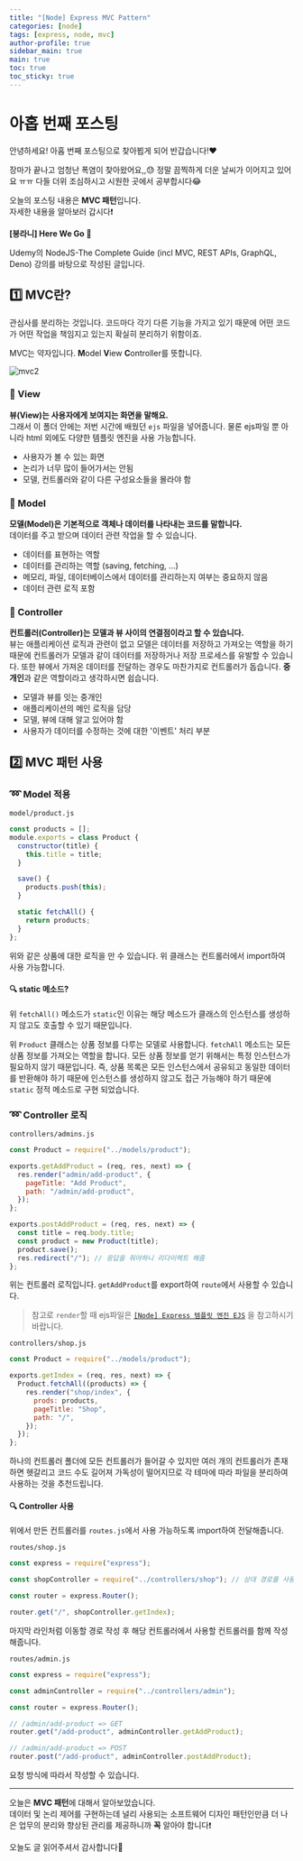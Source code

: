 ```yaml
---
title: "[Node] Express MVC Pattern"
categories: [node]
tags: [express, node, mvc]
author-profile: true
sidebar_main: true
main: true
toc: true
toc_sticky: true
---
```


# 아홉 번째 포스팅

안녕하세요! 아홉 번째 포스팅으로 찾아뵙게 되어 반갑습니다!♥

장마가 끝나고 엄청난 폭염이 찾아왔어요,,😓 정말 끔찍하게 더운 날씨가 이어지고 있어요 ㅠㅠ 다들 더위 조심하시고 시원한 곳에서 공부합시다😂

오늘의 포스팅 내용은 **MVC 패턴**입니다. <br/>
자세한 내용을 알아보러 갑시다❗️

**[붕라니] Here We Go 💛**

Udemy의 NodeJS-The Complete Guide (incl MVC, REST APIs, GraphQL, Deno) 강의를 바탕으로 작성된 글입니다.

## 1️⃣ MVC란?

관심사를 분리하는 것입니다. 코드마다 각기 다른 기능을 가지고 있기 때문에 어떤 코드가 어떤 작업을 책임지고 있는지 확실히 분리하기 위함이죠.

MVC는 약자입니다. **M**odel **V**iew **C**ontroller를 뜻합니다.

![mvc2](https://github.com/bbjbc/bbjbc.github.io/assets/102457140/64dc91e7-8491-495f-ad78-7b29d2470ce3)

### 💫 View

**뷰(View)는 사용자에게 보여지는 화면을 말해요.**<br/> 그래서 이 폴더 안에는 저번 시간에 배웠던 `ejs` 파일을 넣어줍니다. 물론 ejs파일 뿐 아니라 html 외에도 다양한 템플릿 엔진을 사용 가능합니다. <br/>

- 사용자가 볼 수 있는 화면
- 논리가 너무 많이 들어가서는 안됨
- 모델, 컨트롤러와 같이 다른 구성요소들을 몰라야 함

### 💫 Model

**모델(Model)은 기본적으로 객체나 데이터를 나타내는 코드를 말합니다.**<br/>
데이터를 주고 받으며 데이터 관련 작업을 할 수 있습니다.<br/>

- 데이터를 표현하는 역할
- 데이터를 관리하는 역할 (saving, fetching, ...)
- 메모리, 파일, 데이터베이스에서 데이터를 관리하는지 여부는 중요하지 않음
- 데이터 관련 로직 포함

### 💫 Controller

**컨트롤러(Controller)는 모델과 뷰 사이의 연결점이라고 할 수 있습니다.**<br/>
뷰는 애플리케이션 로직과 관련이 없고 모델은 데이터를 저장하고 가져오는 역할을 하기 때문에 컨트롤러가 모델과 같이 데이터를 저장하거나 저장 프로세스를 유발할 수 있습니다. 또한 뷰에서 가져온 데이터를 전달하는 경우도 마찬가지로 컨트롤러가 돕습니다. **중개인**과 같은 역할이라고 생각하시면 쉽습니다.

- 모델과 뷰를 잇는 중개인
- 애플리케이션의 메인 로직을 담당
- 모델, 뷰에 대해 알고 있어야 함
- 사용자가 데이터를 수정하는 것에 대한 '이벤트' 처리 부분

## 2️⃣ MVC 패턴 사용

### ➿ Model 적용

`model/product.js`

```js
const products = [];
module.exports = class Product {
  constructor(title) {
    this.title = title;
  }

  save() {
    products.push(this);
  }

  static fetchAll() {
    return products;
  }
};
```

위와 같은 상품에 대한 로직을 만 수 있습니다. 위 클래스는 컨트롤러에서 import하여 사용 가능합니다. <br/>

#### 🔍 static 메소드?

위 `fetchAll()` 메소드가 `static`인 이유는 해당 메소드가 클래스의 인스턴스를 생성하지 않고도 호출할 수 있기 때문입니다. <br/>

위 `Product` 클래스는 상품 정보를 다루는 모델로 사용합니다. `fetchAll` 메소드는 모든 상품 정보를 가져오는 역할을 합니다. 모든 상품 정보를 얻기 위해서는 특정 인스턴스가 필요하지 않기 때문입니다. 즉, 상품 목록은 모든 인스턴스에서 공유되고 동일한 데이터를 반환해야 하기 때문에 인스턴스를 생성하지 않고도 접근 가능해야 하기 때문에 `static` 정적 메소드로 구현 되었습니다.

### ➿ Controller 로직

`controllers/admins.js`

```js
const Product = require("../models/product");

exports.getAddProduct = (req, res, next) => {
  res.render("admin/add-product", {
    pageTitle: "Add Product",
    path: "/admin/add-product",
  });
};

exports.postAddProduct = (req, res, next) => {
  const title = req.body.title;
  const product = new Product(title);
  product.save();
  res.redirect("/"); // 응답을 줘야하니 리다이렉트 해줌
};
```

위는 컨트롤러 로직입니다. `getAddProduct`를 export하여 `route`에서 사용할 수 있습니다. <br/>

> 참고로 `render`할 때 ejs파일은 [`[Node] Express 템플릿 엔진 EJS`](https://bbjbc.github.io/node/eighth-posting/) 을 참고하시기 바랍니다.

`controllers/shop.js`

```js
const Product = require("../models/product");

exports.getIndex = (req, res, next) => {
  Product.fetchAll((products) => {
    res.render("shop/index", {
      prods: products,
      pageTitle: "Shop",
      path: "/",
    });
  });
};
```

하나의 컨트롤러 폴더에 모든 컨트롤러가 들어갈 수 있지만 여러 개의 컨트롤러가 존재하면 헷갈리고 코드 수도 길어져 가독성이 떨어지므로 각 테마에 따라 파일을 분리하여 사용하는 것을 추천드립니다.

#### 🔍 Controller 사용

위에서 만든 컨트롤러를 `routes.js`에서 사용 가능하도록 import하여 전달해줍니다.

`routes/shop.js`

```js
const express = require("express");

const shopController = require("../controllers/shop"); // 상대 경로를 사용함

const router = express.Router();

router.get("/", shopController.getIndex);
```

마지막 라인처럼 이동할 경로 작성 후 해당 컨트롤러에서 사용할 컨트롤러를 함께 작성해줍니다.

`routes/admin.js`

```js
const express = require("express");

const adminController = require("../controllers/admin");

const router = express.Router();

// /admin/add-product => GET
router.get("/add-product", adminController.getAddProduct);

// /admin/add-product => POST
router.post("/add-product", adminController.postAddProduct);
```

요청 방식에 따라서 작성할 수 있습니다.

---

오늘은 **MVC 패턴**에 대해서 알아보았습니다. <br/>
데이터 및 논리 제어를 구현하는데 널리 사용되는 소프트웨어 디자인 패턴인만큼 더 나은 업무의 분리와 향상된 관리를 제공하니까 **꼭** 알아야 합니다❗️

오늘도 글 읽어주셔서 감사합니다🎵
